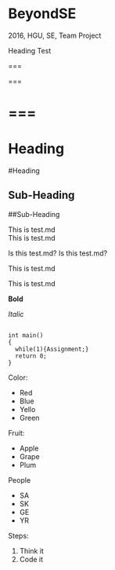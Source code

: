 # BeyondSE
2016, HGU, SE, Team Project

Heading Test

===

===

===
===

Heading
===

#Heading

Sub-Heading
---

##Sub-Heading

This is test.md  
This is test.md

Is this test.md?
Is this test.md?

This is test.md

This is test.md

**Bold**

*Italic*

<pre><code>
int main()
{
  while(1){Assignment;}
  return 0;
}
</code></pre>

Color:
* Red
* Blue
* Yello
* Green

Fruit:
+ Apple
+ Grape
+ Plum

People
- SA
- SK
- GE
- YR

Steps:
1.  Think it
1.  Code it 



